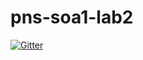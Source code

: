 # pns-soa1-lab2

[![Gitter](https://badges.gitter.im/Join%20Chat.svg)](https://gitter.im/camilleboinaud/pns-soa1-lab2?utm_source=badge&utm_medium=badge&utm_campaign=pr-badge&utm_content=badge)